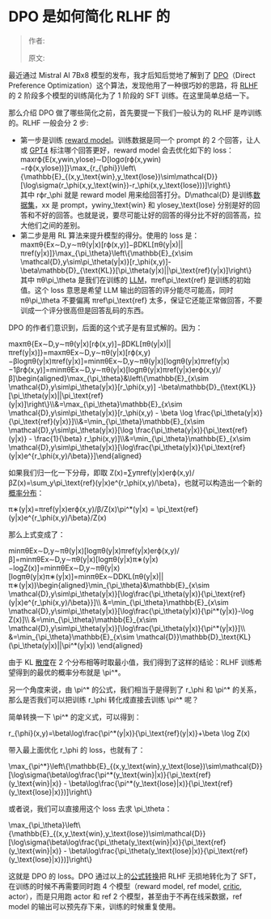 # DPO 是如何简化 RLHF 的
> 作者: 
> 
> 原文: 

最近通过 Mistral AI 7Bx8 模型的发布，我才后知后觉地了解到了 [DPO](https://zhida.zhihu.com/search?content_id=237414431&content_type=Article&match_order=1&q=DPO&zhida_source=entity)（Direct Preference Optimization）这个算法，发现他用了一种很巧妙的思路，将 [RLHF](https://zhida.zhihu.com/search?content_id=237414431&content_type=Article&match_order=1&q=RLHF&zhida_source=entity) 的 2 阶段多个模型的训练简化为了 1 阶段的 SFT 训练。在这里简单总结一下。

那么介绍 DPO 做了哪些简化之前，首先要提一下我们一般认为的 RLHF 是咋训练的。RLHF 一般会分 2 步:

*   第一步是训练 [reward model](https://zhida.zhihu.com/search?content_id=237414431&content_type=Article&match_order=1&q=reward+model&zhida_source=entity)。训练数据是同一个 prompt 的 2 个回答，让人或 [GPT4](https://zhida.zhihu.com/search?content_id=237414431&content_type=Article&match_order=1&q=GPT4&zhida_source=entity) 标注哪个回答更好，reward model 会去优化如下的 loss：  
    maxrϕ{E(x,ywin,ylose)∼D\[log⁡σ(rϕ(x,ywin)−rϕ(x,ylose))\]}\\max\_{r\_{\\phi}}\\left\\{\\mathbb{E}\_{(x,y\_\\text{win},y\_\\text{lose})\\sim\\mathcal{D}}\[\\log\\sigma(r\_\\phi(x,y\_\\text{win})-r\_\\phi(x,y\_\\text{lose}))\]\\right\\}  
    其中 rϕr\_\\phi 就是 reward model 用来给回答打分。D\\mathcal{D} 是训练[数据集](https://zhida.zhihu.com/search?content_id=237414431&content_type=Article&match_order=1&q=%E6%95%B0%E6%8D%AE%E9%9B%86&zhida_source=entity)，xx 是 prompt，ywiny\_\\text{win} 和 ylosey\_\\text{lose} 分别是好的回答和不好的回答。也就是说，要尽可能让好的回答的得分比不好的回答高，拉大他们之间的差别。
*   第二步是用 RL 算法来提升模型的得分。使用的 loss 是：  
    maxπθ{Ex∼D,y∼πθ(y|x)\[rϕ(x,y)\]−βDKL\[πθ(y|x)||πref(y|x)\]}\\max\_{\\pi\_\\theta}\\left\\{\\mathbb{E}\_{x\\sim \\mathcal{D},y\\sim\\pi\_\\theta(y|x)}\[r\_\\phi(x,y)\]-\\beta\\mathbb{D}\_{\\text{KL}}\[\\pi\_\\theta(y|x)||\\pi\_\\text{ref}(y|x)\]\\right\\}  
    其中 πθ\\pi\_\\theta 是我们在训练的 [LLM](https://zhida.zhihu.com/search?content_id=237414431&content_type=Article&match_order=1&q=LLM&zhida_source=entity)，πref\\pi\_\\text{ref} 是训练的初始值。这个 loss 意思是希望 LLM 输出的回答的评分能尽可能高，同时 πθ\\pi\_\\theta 不要偏离 πref\\pi\_\\text{ref} 太多，保证它还能正常做回答，不要训成一个评分很高但是回答乱码的东西。

DPO 的作者们意识到，后面的这个式子是有显式解的。因为：

maxπθ{Ex∼D,y∼πθ(y|x)\[rϕ(x,y)\]−βDKL\[πθ(y|x)||πref(y|x)\]}=maxπθEx∼D,y∼πθ(y|x)\[rϕ(x,y)−βlog⁡πθ(y|x)πref(y|x)\]=minπθEx∼D,y∼πθ(y|x)\[log⁡πθ(y|x)πref(y|x)−1βrϕ(x,y)\]=minπθEx∼D,y∼πθ(y|x)\[log⁡πθ(y|x)πref(y|x)erϕ(x,y)/β\]\\begin{aligned}\\max\_{\\pi\_\\theta}&\\left\\{\\mathbb{E}\_{x\\sim \\mathcal{D},y\\sim\\pi\_\\theta(y|x)}\[r\_\\phi(x,y)\] -\\beta\\mathbb{D}\_{\\text{KL}}\[\\pi\_\\theta(y|x)||\\pi\_\\text{ref}(y|x)\]\\right\\}\\\\&=\\max\_{\\pi\_\\theta}\\mathbb{E}\_{x\\sim \\mathcal{D},y\\sim\\pi\_\\theta(y|x)}\[r\_\\phi(x,y) - \\beta \\log \\frac{\\pi\_\\theta(y|x)}{\\pi\_\\text{ref}(y|x)}\]\\\\&=\\min\_{\\pi\_\\theta}\\mathbb{E}\_{x\\sim \\mathcal{D},y\\sim\\pi\_\\theta(y|x)}\[\\log \\frac{\\pi\_\\theta(y|x)}{\\pi\_\\text{ref}(y|x)} - \\frac{1}{\\beta} r\_\\phi(x,y)\]\\\\&=\\min\_{\\pi\_\\theta}\\mathbb{E}\_{x\\sim \\mathcal{D},y\\sim\\pi\_\\theta(y|x)}\[\\log\\frac{\\pi\_\\theta(y|x)}{\\pi\_\\text{ref}(y|x)e^{r\_\\phi(x,y)/\\beta}}\]\\end{aligned}

如果我们归一化一下分母，即取 Z(x)=∑yπref(y|x)erϕ(x,y)/βZ(x)=\\sum\_y\\pi\_\\text{ref}(y|x)e^{r\_\\phi(x,y)/\\beta}，也就可以构造出一个新的[概率分布](https://zhida.zhihu.com/search?content_id=237414431&content_type=Article&match_order=1&q=%E6%A6%82%E7%8E%87%E5%88%86%E5%B8%83&zhida_source=entity)：

π∗(y|x)=πref(y|x)erϕ(x,y)/β/Z(x)\\pi^\*(y|x) = \\pi\_\\text{ref}(y|x)e^{r\_\\phi(x,y)/\\beta}/Z(x)

那么上式变成了：

minπθEx∼D,y∼πθ(y|x)\[log⁡πθ(y|x)πref(y|x)erϕ(x,y)/β\]=minπθEx∼D,y∼πθ(y|x)\[log⁡πθ(y|x)π∗(y|x)−log⁡Z(x)\]=minπθEx∼D,y∼πθ(y|x)\[log⁡πθ(y|x)π∗(y|x)\]=minπθEx∼DDKL(πθ(y|x)||π∗(y|x))\\begin{aligned}\\min\_{\\pi\_\\theta}&\\mathbb{E}\_{x\\sim \\mathcal{D},y\\sim\\pi\_\\theta(y|x)}\[\\log\\frac{\\pi\_\\theta(y|x)}{\\pi\_\\text{ref}(y|x)e^{r\_\\phi(x,y)/\\beta}}\]\\\\ &=\\min\_{\\pi\_\\theta}\\mathbb{E}\_{x\\sim \\mathcal{D},y\\sim\\pi\_\\theta(y|x)}\[\\log\\frac{\\pi\_\\theta(y|x)}{\\pi^\*(y|x)}-\\log Z(x)\]\\\\ &=\\min\_{\\pi\_\\theta}\\mathbb{E}\_{x\\sim \\mathcal{D},y\\sim\\pi\_\\theta(y|x)}\[\\log\\frac{\\pi\_\\theta(y|x)}{\\pi^\*(y|x)}\]\\\\ &=\\min\_{\\pi\_\\theta}\\mathbb{E}\_{x\\sim \\mathcal{D}}\\mathbb{D}\_\\text{KL}(\\pi\_\\theta(y|x)||\\pi^\*(y|x)) \\end{aligned}

由于 KL [散度](https://zhida.zhihu.com/search?content_id=237414431&content_type=Article&match_order=1&q=%E6%95%A3%E5%BA%A6&zhida_source=entity)在 2 个分布相等时取最小值，我们得到了这样的结论：RLHF 训练希望得到的最优的概率分布就是 \\pi^\*。

另一个角度来说，由 \\pi^\* 的公式，我们相当于是得到了 r\_\\phi 和 \\pi^\* 的关系，那么是否我们可以把训练 r\_\\phi 转化成直接去训练 \\pi^\* 呢？

简单转换一下 \\pi^\* 的定义式，可以得到：

r\_{\\phi}(x,y)=\\beta\\log\\frac{\\pi^\*(y|x)}{\\pi\_\\text{ref}(y|x)}+\\beta \\log Z(x)

带入最上面优化 r\_\\phi 的 loss，也就有了：

\\max\_{\\pi^\*}\\left\\{\\mathbb{E}\_{(x,y\_\\text{win},y\_\\text{lose})\\sim\\mathcal{D}}\[\\log\\sigma(\\beta\\log\\frac{\\pi^\*(y\_\\text{win}|x)}{\\pi\_\\text{ref}(y\_\\text{win}|x)} - \\beta\\log\\frac{\\pi^\*(y\_\\text{lose}|x)}{\\pi\_\\text{ref}(y\_\\text{lose}|x)})\]\\right\\}

或者说，我们可以直接用这个 loss 去求 \\pi\_\\theta：

\\max\_{\\pi\_\\theta}\\left\\{\\mathbb{E}\_{(x,y\_\\text{win},y\_\\text{lose})\\sim\\mathcal{D}}\[\\log\\sigma(\\beta\\log\\frac{\\pi\_\\theta(y\_\\text{win}|x)}{\\pi\_\\text{ref}(y\_\\text{win}|x)} - \\beta\\log\\frac{\\pi\_\\theta(y\_\\text{lose}|x)}{\\pi\_\\text{ref}(y\_\\text{lose}|x)})\]\\right\\}

这就是 DPO 的 loss。DPO 通过以上的[公式转换](https://zhida.zhihu.com/search?content_id=237414431&content_type=Article&match_order=1&q=%E5%85%AC%E5%BC%8F%E8%BD%AC%E6%8D%A2&zhida_source=entity)把 RLHF 无损地转化为了 SFT，在训练的时候不再需要同时跑 4 个模型（reward model, ref model, [critic](https://zhida.zhihu.com/search?content_id=237414431&content_type=Article&match_order=1&q=critic&zhida_source=entity), actor），而是只用跑 actor 和 ref 2 个模型，甚至由于不再在线采数据，ref model 的输出可以预先存下来，训练的时候重复使用。